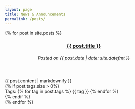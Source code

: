 ```yaml
---
layout: page
title: News & Announcements
permalink: /posts/
---
```

{% for post in site.posts %}
<article>
  <header>
    <h3><a href="{{ post.url }}">{{ post.title }}</a></h3>
    <h6>Posted on {{ post.date | date: site.datefmt }}</h6>
  </header>
  {{ post.content | markdownify }}
  <footer>
    {% if post.tags.size > 0%}
    <div class="tags">Tags:
      {% for tag in post.tags %}
      <span class="tag">{{ tag }}</span>
      {% endfor %}
    </div>
    {% endif %}
  </footer>
</article>
{% endfor %}
